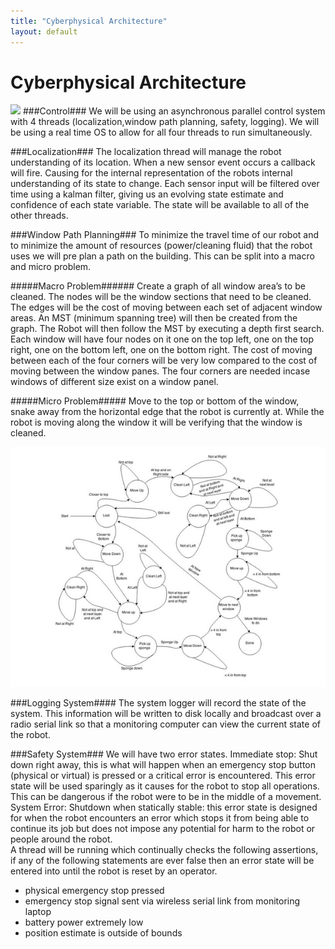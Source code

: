```yaml
---
title: "Cyberphysical Architecture"
layout: default
---
```


# Cyberphysical Architecture #

<img src="../images/design_cyberphysical_architecture.jpg" />
###Control###
We will be using an asynchronous parallel control system with 4 threads (localization,window path planning, safety, logging).  We will be using a real time OS to allow for all four threads to run simultaneously.

###Localization###
The localization thread will manage the robot understanding of its location.  When a new sensor event occurs a callback will fire.  Causing for the internal representation of the robots internal understanding of its state to change.  Each sensor input will be filtered over time using a kalman filter, giving us an evolving state estimate and confidence of each state variable.   The state will be available to all of the other threads. 

###Window Path Planning###
To minimize the travel time of our robot and to minimize the amount of resources (power/cleaning fluid) that the robot uses we will pre plan a path on the building.    This can be split into a macro and micro problem.

#####Macro Problem######
Create a graph of all window area’s to be cleaned.  The nodes will be the window sections that need to be cleaned.  The edges will be the cost of moving between each set of adjacent window areas.  An MST (minimum spanning tree)  will then be created from the graph.  The Robot will then follow the MST by executing a depth first search.  Each window will have four nodes on it one on the top left, one on the top right, one on the bottom left, one on the bottom right.  The cost of moving between each of the four corners will be very low compared to the cost of moving between the window panes.  The four corners are needed incase windows of different size exist on a window panel.

#####Micro Problem#####
Move to the top or bottom of the window, snake away from the horizontal edge that the robot is currently at. While the robot is moving along the window it will be verifying that the window is cleaned. 

<img src="../images/codeDigram.png" />
			
###Logging System####
The system logger will record the state of the system.  This information will be written to disk locally and broadcast over a radio serial link so that a monitoring computer can view the current state of the robot. 

###Safety System###
We will have two error states. Immediate stop: Shut down right away, this is what will happen when an emergency stop button (physical or virtual) is pressed or a critical error is encountered.   This error state will be used sparingly as it causes for the robot to stop all operations.  This can be dangerous if the robot were to be in the middle of a movement.  System Error: Shutdown when statically stable: this error state is designed for when the robot encounters an error which stops it from being able to continue its job but does not impose any potential for harm to the robot or people around the robot.   
A thread will be running which continually checks the following assertions, if any of the following statements are ever false then an error state will be entered into until the robot is reset by an operator. 
   - physical emergency stop pressed
  - emergency stop signal sent via wireless serial link from monitoring laptop
  - battery power extremely low
  - position estimate is outside of bounds
